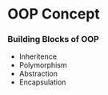 # OOP Concept

### Building Blocks of OOP

- Inheritence
- Polymorphism
- Abstraction
- Encapsulation
